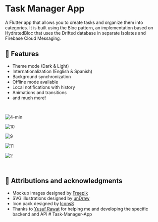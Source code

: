 # Task Manager App

A Flutter app that allows you to create tasks and organize them into categories. It is built using the Bloc pattern, an implementation based on HydratedBloc that uses the Drifted database in separate Isolates and Firebase Cloud Messaging.

## 🎉 Features

- Theme mode (Dark & Light)
- Internationalization (English & Spanish)
- Background synchronization
- Offline mode available
- Local notifications with history
- Animations and transitions
- and much more!

<br>

![4-min](https://user-images.githubusercontent.com/44307990/166523402-536dabb0-7d6e-47c1-bc7f-146862d2cde7.png)

![10](https://user-images.githubusercontent.com/44307990/166510124-6a0d287d-8efc-4b21-9270-c8a09661e974.png)

![9](https://user-images.githubusercontent.com/44307990/166509327-6caed1f8-5b62-46dc-beab-05bb6ceee9c5.png)

![11](https://user-images.githubusercontent.com/44307990/166521069-36121c4b-7b8a-4f14-add1-0c449d34154c.png)

![2](https://user-images.githubusercontent.com/44307990/166523735-212cd549-8c7c-4ede-b746-33ca62fe7fba.png)

<br>

## 🙇 Attributions and acknowledgments

- Mockup images designed by [Freepik](https://www.freepik.com/)
- SVG illustrations designed by [unDraw](https://undraw.co/)
- Icon pack designed by [Icons8](https://icons8.com/)
- Thanks to [Yusuf Rawat](https://github.com/Yusuf007R) for helping me and developing the specific backend and API
#   T a s k - M a n a g e r - A p p  
 